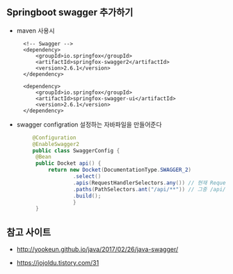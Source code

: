 ## Springboot swagger 추가하기
- maven 사용시 
  ~~~ 
    <!-- Swagger --> 			
    <dependency>
        <groupId>io.springfox</groupId>
        <artifactId>springfox-swagger2</artifactId>
        <version>2.6.1</version>
    </dependency>
            
    <dependency>
        <groupId>io.springfox</groupId>
        <artifactId>springfox-swagger-ui</artifactId>
        <version>2.6.1</version>
    </dependency>
  ~~~

- swagger configration 설정하는 자바파일을 만들어준다
  
  ~~~ java
       @Configuration
       @EnableSwagger2
       public class SwaggerConfig {
        @Bean
        public Docket api() {
            return new Docket(DocumentationType.SWAGGER_2)
                    .select()
                    .apis(RequestHandlerSelectors.any()) // 현재 RequestMapping으로 할당된 모든 URL 리스트를 추출
                    .paths(PathSelectors.ant("/api/**")) // 그중 /api/** 인 URL들만 필터링
                    .build();
                    }
        }
  ~~~


## 참고 사이트

- http://yookeun.github.io/java/2017/02/26/java-swagger/

- https://jojoldu.tistory.com/31